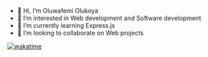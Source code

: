 - 👋 Hi, I’m Oluwafemi Olukoya
- 👀 I’m interested in Web development and Software development
- 🌱 I’m currently learning Express.js
- 💞️ I’m looking to collaborate on Web projects

[![wakatime](https://wakatime.com/badge/user/11362689-98c7-4e83-978e-a329a9e77b92.svg)](https://wakatime.com/@11362689-98c7-4e83-978e-a329a9e77b92)

<!---
Oluwafemi21/Oluwafemi21 is a ✨ special ✨ repository because its `README.md` (this file) appears on your GitHub profile.
You can click the Preview link to take a look at your changes.
--->

